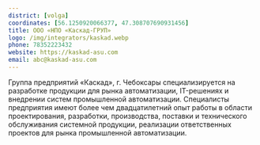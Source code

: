 ```yaml
---
district: [volga]
coordinates: [56.1250920066377, 47.308707690931456]
title: ООО «НПО «Каскад-ГРУП»
logo: /img/integrators/kaskad.webp
phone: 78352223432
website: https://kaskad-asu.com
email: abc@kaskad-asu.com
---
```


Группа предприятий «Каскад», г. Чебоксары специализируется на разработке продукции для рынка автоматизации, IT-решениях и внедрении систем промышленной автоматизации. Cпециалисты предприятия имеют более чем двадцатилетний опыт работы в области проектирования, разработки, производства, поставки и технического обслуживания системной продукции, реализации ответственных проектов для рынка промышленной автоматизации.
